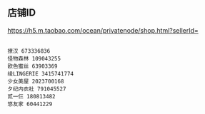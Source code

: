 ## 店铺ID
https://h5.m.taobao.com/ocean/privatenode/shop.html?sellerId=

```

撩汉 673336836
怪物森林 109043255
欧色蜜丝 63903369
绫LINGERIE 3415741774
少女美屋 2023700168
夕纪内衣社 791045527
贰一仨 180813482
悠友家 60441229


```